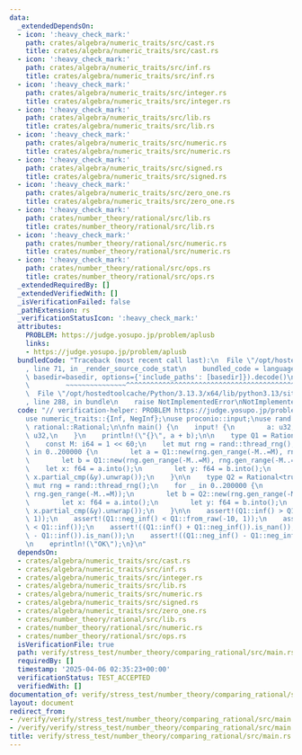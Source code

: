 ```yaml
---
data:
  _extendedDependsOn:
  - icon: ':heavy_check_mark:'
    path: crates/algebra/numeric_traits/src/cast.rs
    title: crates/algebra/numeric_traits/src/cast.rs
  - icon: ':heavy_check_mark:'
    path: crates/algebra/numeric_traits/src/inf.rs
    title: crates/algebra/numeric_traits/src/inf.rs
  - icon: ':heavy_check_mark:'
    path: crates/algebra/numeric_traits/src/integer.rs
    title: crates/algebra/numeric_traits/src/integer.rs
  - icon: ':heavy_check_mark:'
    path: crates/algebra/numeric_traits/src/lib.rs
    title: crates/algebra/numeric_traits/src/lib.rs
  - icon: ':heavy_check_mark:'
    path: crates/algebra/numeric_traits/src/numeric.rs
    title: crates/algebra/numeric_traits/src/numeric.rs
  - icon: ':heavy_check_mark:'
    path: crates/algebra/numeric_traits/src/signed.rs
    title: crates/algebra/numeric_traits/src/signed.rs
  - icon: ':heavy_check_mark:'
    path: crates/algebra/numeric_traits/src/zero_one.rs
    title: crates/algebra/numeric_traits/src/zero_one.rs
  - icon: ':heavy_check_mark:'
    path: crates/number_theory/rational/src/lib.rs
    title: crates/number_theory/rational/src/lib.rs
  - icon: ':heavy_check_mark:'
    path: crates/number_theory/rational/src/numeric.rs
    title: crates/number_theory/rational/src/numeric.rs
  - icon: ':heavy_check_mark:'
    path: crates/number_theory/rational/src/ops.rs
    title: crates/number_theory/rational/src/ops.rs
  _extendedRequiredBy: []
  _extendedVerifiedWith: []
  _isVerificationFailed: false
  _pathExtension: rs
  _verificationStatusIcon: ':heavy_check_mark:'
  attributes:
    PROBLEM: https://judge.yosupo.jp/problem/aplusb
    links:
    - https://judge.yosupo.jp/problem/aplusb
  bundledCode: "Traceback (most recent call last):\n  File \"/opt/hostedtoolcache/Python/3.13.3/x64/lib/python3.13/site-packages/onlinejudge_verify/documentation/build.py\"\
    , line 71, in _render_source_code_stat\n    bundled_code = language.bundle(stat.path,\
    \ basedir=basedir, options={'include_paths': [basedir]}).decode()\n          \
    \         ~~~~~~~~~~~~~~~^^^^^^^^^^^^^^^^^^^^^^^^^^^^^^^^^^^^^^^^^^^^^^^^^^^^^^^^^^^^^^^^^^\n\
    \  File \"/opt/hostedtoolcache/Python/3.13.3/x64/lib/python3.13/site-packages/onlinejudge_verify/languages/rust.py\"\
    , line 288, in bundle\n    raise NotImplementedError\nNotImplementedError\n"
  code: "// verification-helper: PROBLEM https://judge.yosupo.jp/problem/aplusb\n\n\
    use numeric_traits::{Inf, NegInf};\nuse proconio::input;\nuse rand::Rng;\nuse\
    \ rational::Rational;\n\nfn main() {\n    input! {\n        a: u32,\n        b:\
    \ u32,\n    }\n    println!(\"{}\", a + b);\n\n    type Q1 = Rational<false>;\n\
    \    const M: i64 = 1 << 60;\n    let mut rng = rand::thread_rng();\n    for _\
    \ in 0..200000 {\n        let a = Q1::new(rng.gen_range(-M..=M), rng.gen_range(-M..=M));\n\
    \        let b = Q1::new(rng.gen_range(-M..=M), rng.gen_range(-M..=M));\n    \
    \    let x: f64 = a.into();\n        let y: f64 = b.into();\n        assert_eq!(a.cmp(&b),\
    \ x.partial_cmp(&y).unwrap());\n    }\n\n    type Q2 = Rational<true>;\n    let\
    \ mut rng = rand::thread_rng();\n    for _ in 0..200000 {\n        let a = Q2::new(rng.gen_range(-M..=M),\
    \ rng.gen_range(-M..=M));\n        let b = Q2::new(rng.gen_range(-M..=M), rng.gen_range(-M..=M));\n\
    \        let x: f64 = a.into();\n        let y: f64 = b.into();\n        assert_eq!(a.cmp(&b),\
    \ x.partial_cmp(&y).unwrap());\n    }\n\n    assert!(Q1::inf() > Q1::from_raw(10,\
    \ 1));\n    assert!(Q1::neg_inf() < Q1::from_raw(-10, 1));\n    assert!(Q1::neg_inf()\
    \ < Q1::inf());\n    assert!((Q1::inf() + Q1::neg_inf()).is_nan());\n    assert!((Q1::inf()\
    \ - Q1::inf()).is_nan());\n    assert!((Q1::neg_inf() - Q1::neg_inf()).is_nan());\n\
    \n    eprintln!(\"OK\");\n}\n"
  dependsOn:
  - crates/algebra/numeric_traits/src/cast.rs
  - crates/algebra/numeric_traits/src/inf.rs
  - crates/algebra/numeric_traits/src/integer.rs
  - crates/algebra/numeric_traits/src/lib.rs
  - crates/algebra/numeric_traits/src/numeric.rs
  - crates/algebra/numeric_traits/src/signed.rs
  - crates/algebra/numeric_traits/src/zero_one.rs
  - crates/number_theory/rational/src/lib.rs
  - crates/number_theory/rational/src/numeric.rs
  - crates/number_theory/rational/src/ops.rs
  isVerificationFile: true
  path: verify/stress_test/number_theory/comparing_rational/src/main.rs
  requiredBy: []
  timestamp: '2025-04-06 02:35:23+00:00'
  verificationStatus: TEST_ACCEPTED
  verifiedWith: []
documentation_of: verify/stress_test/number_theory/comparing_rational/src/main.rs
layout: document
redirect_from:
- /verify/verify/stress_test/number_theory/comparing_rational/src/main.rs
- /verify/verify/stress_test/number_theory/comparing_rational/src/main.rs.html
title: verify/stress_test/number_theory/comparing_rational/src/main.rs
---
```

